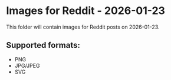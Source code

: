 # Images for Reddit - 2026-01-23

This folder will contain images for Reddit posts on 2026-01-23.

## Supported formats:
- PNG
- JPG/JPEG
- SVG
